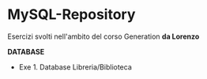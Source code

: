 # MySQL-Repository


Esercizi svolti nell'ambito del corso Generation  **da Lorenzo**

**DATABASE**
 - Exe 1. Database Libreria/Biblioteca